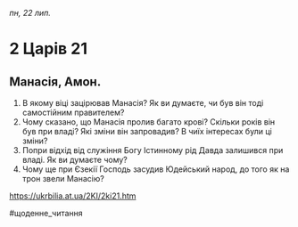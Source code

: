 
_пн, 22 лип._

# 2 Царів 21

## Манасія, Амон.
1. В якому віці зацірював Манасія? Як ви думаєте, чи був він тоді самостійним правителем?
2. Чому сказано, що Манасія пролив багато крові? Скільки років він був при владі? Які зміни він запровадив? В чиїх інтересах були ці зміни?
3. Попри відхід від служіння Богу Істинному рід Давда залишився при владі. Як ви думаєте чому?
4. Чому ще при Єзекії Господь засудив Юдейський народ, до того як на трон звели Манасію?

https://ukrbilia.at.ua/2KI/2ki21.htm 

#щоденне_читання
